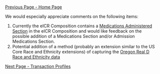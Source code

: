 [Previous Page - Home Page](index.html)

We would especially appreciate comments on the following items:

1. Currently the eICR Composition contains a [Medications Administered Section](StructureDefinition-eicr-composition.html) in the eICR Composition and would like feedback on the possible addition of a Medications Section and/or Admission Medications Section.
2. Potential addition of a method (probably an extension similar to the US Core Race and Ethnicity extensions) of capturing the [Oregon Real D Race and Ethnicity data](https://www.oregon.gov/oha/OEI/Pages/REALD.aspx) 

[Next Page - Transaction Profiles](transaction_profiles.html)